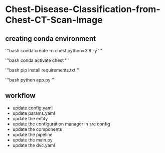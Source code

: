 # Chest-Disease-Classification-from-Chest-CT-Scan-Image

## creating conda environment
'''bash
conda create -n chest python=3.8 -y
'''

'''bash
conda activate chest
'''

'''bash
pip install requirements.txt
'''

'''bash
python app.py
'''

## workflow
- update config.yaml
- update params.yaml
- update the entity
- update the configuration manager in src config
- update the components
- update the pipeline
- update the main.py
- update the dvc.yaml
